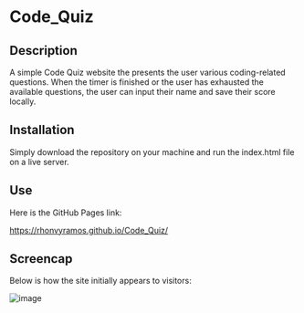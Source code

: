 # Code_Quiz
## Description
A simple Code Quiz website the presents the user various coding-related questions. When the timer is finished or the user has exhausted the available questions, the user can input their name and save their score locally. 

## Installation
Simply download the repository on your machine and run the index.html file on a live server.

## Use
Here is the GitHub Pages link:

https://rhonvyramos.github.io/Code_Quiz/

## Screencap
Below is how the site initially appears to visitors:

![image](https://github.com/rhonvyramos/Code_Quiz/assets/126701940/67568eef-6d58-4379-b8f7-c6c11f8984ed)
